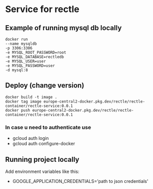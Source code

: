# Service for rectle

## Example of running mysql db locally

``` 
docker run 
--name mysqldb 
-p 3306:3306 
-e MYSQL_ROOT_PASSWORD=root 
-e MYSQL_DATABASE=rectledb 
-e MYSQL_USER=user 
-e MYSQL_PASSWORD=user 
-d mysql:8 
```

## Deploy (change version)
```
docker build -t image .
docker tag image europe-central2-docker.pkg.dev/rectle/rectle-container/rectle-service:0.0.1
docker push europe-central2-docker.pkg.dev/rectle/rectle-container/rectle-service:0.0.1
```
### In case u need to authenticate use 
* gcloud auth login 
* gcloud auth configure-docker

## Running project locally
Add environment variables like this:
* GOOGLE_APPLICATION_CREDENTIALS='path to json credentials'

